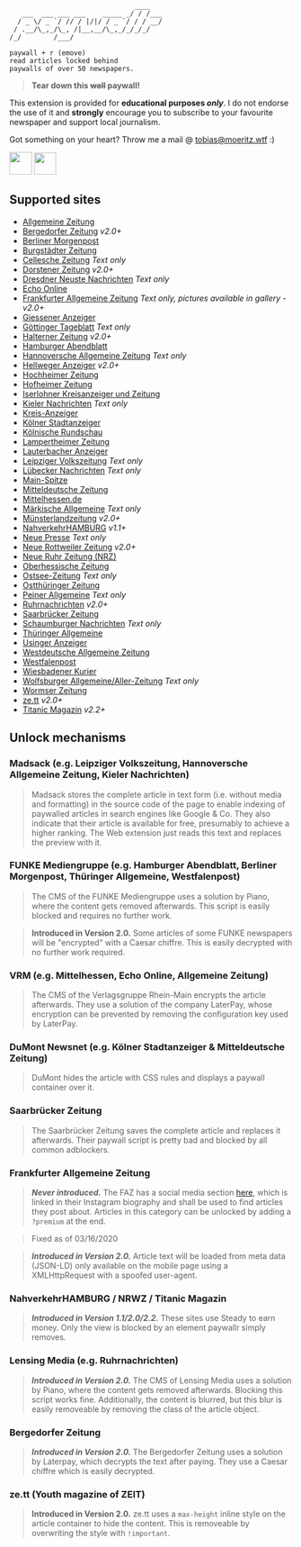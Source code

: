 ```
                               ____   
   ___  ___ ___ ___    _____ _/ / /___
  / _ \/ _ `/ // / |/|/ / _ `/ / / __/
 / .__/\_,_/\_, /|__,__/\_,_/_/_/_/   
/_/        /___/                      

paywall + r (emove)
read articles locked behind
paywalls of over 50 newspapers.
```
> **Tear down this ~~wall~~ paywall!**

This extension is provided for **educational purposes *only***. I do not endorse the use of it and **strongly** encourage you to subscribe to your favourite newspaper and support local journalism.

Got something on your heart? Throw me a mail @ [tobias@moeritz.wtf](mailto:tobias@moeritz.wtf) :)

**[<img src="https://addons.cdn.mozilla.net/static/img/addons-buttons/AMO-button_1.png" height="40">](https://addons.mozilla.org/firefox/addon/paywallr/?src=external-github-bigbutton-downloads)**
**[<img src="https://developer.chrome.com/webstore/images/ChromeWebStore_BadgeWBorder_v2_496x150.png" height="39">](https://chrome.google.com/webstore/detail/unpaywall/afeichgdccjeclmcfiofcacpecigafoi/?src=external-github-bigbutton-downloads)**

## Supported sites

* [Allgemeine Zeitung](https://www.allgemeine-zeitung.de/)
* [Bergedorfer Zeitung](https://www.bergedorfer-zeitung.de/) *v2.0+*
* [Berliner Morgenpost](https://morgenpost.de/)
* [Burgstädter Zeitung](https://www.buerstaedter-zeitung.de/)
* [Cellesche Zeitung](https://www.cellesche-zeitung.de/) *Text only*
* [Dorstener Zeitung](https://www.dorstenerzeitung.de) *v2.0+*
* [Dresdner Neuste Nachrichten](https://www.dnn.de/) *Text only*
* [Echo Online](https://www.echo-online.de/)
* [Frankfurter Allgemeine Zeitung](https://www.faz.net) *Text only, pictures available in gallery - v2.0+*
* [Giessener Anzeiger](https://www.giessener-anzeiger.de/)
* [Göttinger Tageblatt](https://www.goettinger-tageblatt.de/) *Text only*
* [Halterner Zeitung](https://www.halternerzeitung.de) *v2.0+*
* [Hamburger Abendblatt](https://abendblatt.de/)
* [Hannoversche Allgemeine Zeitung](https://www.haz.de/) *Text only*
* [Hellweger Anzeiger](https://www.hellwegeranzeiger.de) *v2.0+*
* [Hochheimer Zeitung](https://www.hochheimer-zeitung.de/)
* [Hofheimer Zeitung](https://www.hofheimer-zeitung.de/)
* [Iserlohner Kreisanzeiger und Zeitung](https://ikz-online.de)
* [Kieler Nachrichten](https://www.kn-online.de/) *Text only*
* [Kreis-Anzeiger](https://www.kreis-anzeiger.de/)
* [Kölner Stadtanzeiger](https://ksta.de/)
* [Kölnische Rundschau](https://www.rundschau-online.de/)
* [Lampertheimer Zeitung](https://www.lampertheimer-zeitung.de/)
* [Lauterbacher Anzeiger](https://www.lauterbacher-anzeiger.de/)
* [Leipziger Volkszeitung](https://www.lvz.de/) *Text only*
* [Lübecker Nachrichten](https://www.ln-online.de/) *Text only*
* [Main-Spitze](https://www.main-spitze.de/)
* [Mitteldeutsche Zeitung](https://www.mz-web.de/)
* [Mittelhessen.de](https://www.mittelhessen.de/)
* [Märkische Allgemeine](https://www.maz-online.de/) *Text only*
* [Münsterlandzeitung](https://www.muensterlandzeitung.de) *v2.0+*
* [NahverkehrHAMBURG](https://www.nahverkehrhamburg.de/) *v1.1+*
* [Neue Presse](https://www.neuepresse.de/) *Text only*
* [Neue Rottweiler Zeitung](https://www.nrwz.de) *v2.0+*
* [Neue Ruhr Zeitung (NRZ)](https://nrz.de/)
* [Oberhessische Zeitung](https://www.oberhessische-zeitung.de/)
* [Ostsee-Zeitung](https://www.ostsee-zeitung.de/) *Text only*
* [Ostthüringer Zeitung](https://otz.de/)
* [Peiner Allgemeine](https://www.paz-online.de/) *Text only*
* [Ruhrnachrichten](https://www.ruhrnachrichten.de) *v2.0+*
* [Saarbrücker Zeitung](https://www.saarbruecker-zeitung.de/)
* [Schaumburger Nachrichten](https://www.sn-online.de/) *Text only*
* [Thüringer Allgemeine](https://thueringer-allgemeine.de/)
* [Usinger Anzeiger](https://www.usinger-anzeiger.de/)
* [Westdeutsche Allgemeine Zeitung](https://waz.de/)
* [Westfalenpost](https://wp.de/)
* [Wiesbadener Kurier](https://www.wiesbadener-kurier.de/)
* [Wolfsburger Allgemeine/Aller-Zeitung](https://waz-online.de/) *Text only*
* [Wormser Zeitung](https://www.wormser-zeitung.de/)
* [ze.tt](https://ze.tt) *v2.0+*
* [Titanic Magazin](https://www.titanic-magazin.de/) *v2.2+*

## Unlock mechanisms

### Madsack (e.g. Leipziger Volkszeitung, Hannoversche Allgemeine Zeitung, Kieler Nachrichten)

> Madsack stores the complete article in text form (i.e. without media and formatting) in the source code of the page to enable indexing of paywalled articles in search engines like Google & Co. They also indicate that their article is available for free, presumably to achieve a higher ranking. The Web extension just reads this text and replaces the preview with it.

### FUNKE Mediengruppe (e.g. Hamburger Abendblatt, Berliner Morgenpost, Thüringer Allgemeine, Westfalenpost)

> The CMS of the FUNKE Mediengruppe uses a solution by Piano, where the content gets removed afterwards. This script is easily blocked and requires no further work.

> **Introduced in Version 2.0.** Some articles of some FUNKE newspapers will be "encrypted" with a Caesar chiffre. This is easily decrypted with no further work required.

### VRM (e.g. Mittelhessen, Echo Online, Allgemeine Zeitung)

> The CMS of the Verlagsgruppe Rhein-Main encrypts the article afterwards. They use a solution of the company LaterPay, whose encryption can be prevented by removing the configuration key used by LaterPay.

### DuMont Newsnet (e.g. Kölner Stadtanzeiger & Mitteldeutsche Zeitung)

> DuMont hides the article with CSS rules and displays a paywall container over it.

### Saarbrücker Zeitung

> The Saarbrücker Zeitung saves the complete article and replaces it afterwards. Their paywall script is pretty bad and blocked by all common adblockers.

### Frankfurter Allgemeine Zeitung

> ***Never introduced.*** The FAZ has a social media section [here](https://www.faz.net/social-media/instagram/), which is linked in their Instagram biography and shall be used to find articles they post about. Articles in this category can be unlocked by adding a ```?premium``` at the end.

> Fixed as of 03/16/2020

> ***Introduced in Version 2.0.*** Article text will be loaded from meta data (JSON-LD) only available on the mobile page using a XMLHttpRequest with a spoofed user-agent.

### NahverkehrHAMBURG / NRWZ / Titanic Magazin

> ***Introduced in Version 1.1/2.0/2.2.***
> These sites use Steady to earn money. Only the view is blocked by an element paywallr simply removes.

### Lensing Media (e.g. Ruhrnachrichten)

> ***Introduced in Version 2.0.***
> The CMS of Lensing Media uses a solution by Piano, where the content gets removed afterwards. Blocking this script works fine. Additionally, the content is blurred, but this blur is easily removeable by removing the class of the article object.

### Bergedorfer Zeitung

> ***Introduced in Version 2.0.***
> The Bergedorfer Zeitung uses a solution by Laterpay, which decrypts the text after paying. They use a Caesar chiffre which is easily decrypted.

### ze.tt (Youth magazine of ZEIT)

> **Introduced in Version 2.0.**
> ze.tt uses a ```max-height``` inline style on the article container to hide the content. This is removeable by overwriting the style with ```!important```.
